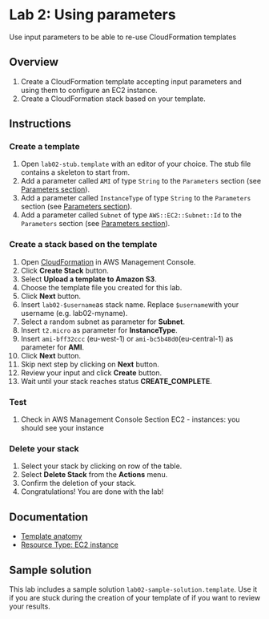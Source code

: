 # Lab 2: Using parameters

Use input parameters to be able to re-use CloudFormation templates

## Overview
1. Create a CloudFormation template accepting input parameters and using them to configure an EC2 instance.
1. Create a CloudFormation stack based on your template.

## Instructions

### Create a template
1. Open ``lab02-stub.template`` with an editor of your choice. The stub file contains a skeleton to start from.
1. Add a parameter called ``AMI`` of type ``String`` to the ``Parameters`` section (see [Parameters section](http://docs.aws.amazon.com/AWSCloudFormation/latest/UserGuide/parameters-section-structure.html)).
1. Add a parameter called ``InstanceType`` of type ``String`` to the ``Parameters`` section (see [Parameters section](http://docs.aws.amazon.com/AWSCloudFormation/latest/UserGuide/parameters-section-structure.html)).
1. Add a parameter called ``Subnet`` of type ``AWS::EC2::Subnet::Id`` to the ``Parameters`` section (see [Parameters section](http://docs.aws.amazon.com/AWSCloudFormation/latest/UserGuide/parameters-section-structure.html)).


### Create a stack based on the template
1. Open [CloudFormation](https://console.aws.amazon.com/cloudformation) in AWS Management Console.
1. Click **Create Stack** button.
1. Select **Upload a template to Amazon S3**.
1. Choose the template file you created for this lab.
1. Click **Next** button.
1. Insert ``lab02-$username``as stack name. Replace ``$username``with your username (e.g. lab02-myname).
1. Select a random subnet as parameter for **Subnet**.
1. Insert ``t2.micro`` as parameter for **InstanceType**.
1. Insert ``ami-bff32ccc`` (eu-west-1) or ``ami-bc5b48d0``(eu-central-1) as parameter for **AMI**.
1. Click **Next** button.
1. Skip next step by clicking on **Next** button.
1. Review your input and click **Create** button.
1. Wait until your stack reaches status **CREATE_COMPLETE**.

### Test
1. Check in AWS Management Console Section EC2 - instances: you should see your instance

### Delete your stack
1. Select your stack by clicking on row of the table.
1. Select **Delete Stack** from the **Actions** menu.
1. Confirm the deletion of your stack.
1. Congratulations! You are done with the lab!

## Documentation
* [Template anatomy](http://docs.aws.amazon.com/AWSCloudFormation/latest/UserGuide/template-anatomy.html)
* [Resource Type: EC2 instance](http://docs.aws.amazon.com/AWSCloudFormation/latest/UserGuide/aws-properties-ec2-instance.html)

## Sample solution
This lab includes a sample solution ``lab02-sample-solution.template``. Use it if you are stuck during the creation of your template of if you want to review your results.